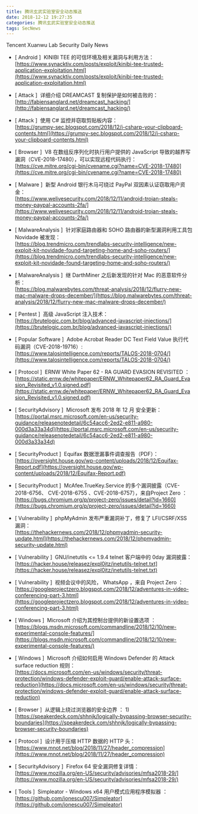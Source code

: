 ```yaml
---
title: 腾讯玄武实验室安全动态推送
date: 2018-12-12 19:27:35
categories: 腾讯玄武实验室安全动态推送
tags: SecNews
---
```


Tencent Xuanwu Lab Security Daily News  
* [ Android ]  KINIBI TEE 的可信环境及相关漏洞与利用方法：   
[https://www.synacktiv.com/posts/exploit/kinibi-tee-trusted-application-exploitation.html](https://www.synacktiv.com/posts/exploit/kinibi-tee-trusted-application-exploitation.html)  

* [ Attack ]  详细介绍 DREAMCAST 复制保护是如何被击败的：   
[http://fabiensanglard.net/dreamcast_hacking/](http://fabiensanglard.net/dreamcast_hacking/)  

* [ Attack ]  使用 C# 监控并窃取剪贴板内容：   
[https://grumpy-sec.blogspot.com/2018/12/i-csharp-your-clipboard-contents.html](https://grumpy-sec.blogspot.com/2018/12/i-csharp-your-clipboard-contents.html)  

* [ Browser ]  V8 在数组反序列化时执行用户提供的 JavaScript 导致的越界写漏洞（CVE-2018-17480），可以实现远程代码执行：   
[https://cve.mitre.org/cgi-bin/cvename.cgi?name=CVE-2018-17480](https://cve.mitre.org/cgi-bin/cvename.cgi?name=CVE-2018-17480)  

* [ Malware ]  新型 Android 银行木马可绕过 PayPal 双因素认证窃取用户资金：   
[https://www.welivesecurity.com/2018/12/11/android-trojan-steals-money-paypal-accounts-2fa/](https://www.welivesecurity.com/2018/12/11/android-trojan-steals-money-paypal-accounts-2fa/)  

* [ MalwareAnalysis ]  针对家庭路由器和 SOHO 路由器的新型漏洞利用工具包 Novidade 被发现：   
[https://blog.trendmicro.com/trendlabs-security-intelligence/new-exploit-kit-novidade-found-targeting-home-and-soho-routers/](https://blog.trendmicro.com/trendlabs-security-intelligence/new-exploit-kit-novidade-found-targeting-home-and-soho-routers/)  

* [ MalwareAnalysis ]  继 DarthMiner 之后新发现的针对 Mac 的恶意软件分析：   
[https://blog.malwarebytes.com/threat-analysis/2018/12/flurry-new-mac-malware-drops-december/](https://blog.malwarebytes.com/threat-analysis/2018/12/flurry-new-mac-malware-drops-december/)  

* [ Pentest ]  高级 JavaScript 注入技术：   
[https://brutelogic.com.br/blog/advanced-javascript-injections/](https://brutelogic.com.br/blog/advanced-javascript-injections/)  

* [ Popular Software ]  Adobe Acrobat Reader DC Text Field Value 执行代码漏洞（CVE-2018-19716）:   
[https://www.talosintelligence.com/reports/TALOS-2018-0704/](https://www.talosintelligence.com/reports/TALOS-2018-0704/)  

* [ Protocol ]  ERNW White Paper 62 - RA GUARD EVASION REVISITED ：   
[https://static.ernw.de/whitepaper/ERNW_Whitepaper62_RA_Guard_Evasion_Revisited_v1.0.signed.pdf](https://static.ernw.de/whitepaper/ERNW_Whitepaper62_RA_Guard_Evasion_Revisited_v1.0.signed.pdf)  

* [ SecurityAdvisory ]  Microsoft 发布 2018 年 12 月 安全更新：   
[https://portal.msrc.microsoft.com/en-us/security-guidance/releasenotedetail/6c54acc6-2ed2-e811-a980-000d3a33a34d](https://portal.msrc.microsoft.com/en-us/security-guidance/releasenotedetail/6c54acc6-2ed2-e811-a980-000d3a33a34d)  

* [ SecurityProduct ]  Equifax 数据泄漏事件调查报告（PDF）：   
[https://oversight.house.gov/wp-content/uploads/2018/12/Equifax-Report.pdf](https://oversight.house.gov/wp-content/uploads/2018/12/Equifax-Report.pdf)  

* [ SecurityProduct ]  McAfee.TrueKey.Service 的多个漏洞披露（CVE-2018-6756、 CVE-2018-6755 、CVE-2018-6757），来自Project Zero ：   
[https://bugs.chromium.org/p/project-zero/issues/detail?id=1660](https://bugs.chromium.org/p/project-zero/issues/detail?id=1660)  

* [ Vulnerability ]  phpMyAdmin 发布严重漏洞补丁，修复了 LFI/CSRF/XSS 漏洞：   
[https://thehackernews.com/2018/12/phpmyadmin-security-update.html](https://thehackernews.com/2018/12/phpmyadmin-security-update.html)  

* [ Vulnerability ]  GNU/inetutils &lt;= 1.9.4 telnet 客户端中的 0day 漏洞披露：   
[https://hacker.house/releasez/expl0itz/inetutils-telnet.txt](https://hacker.house/releasez/expl0itz/inetutils-telnet.txt)  

* [ Vulnerability ]  视频会议中的风险， WhatsApp ，来自 Project Zero ：   
[https://googleprojectzero.blogspot.com/2018/12/adventures-in-video-conferencing-part-3.html](https://googleprojectzero.blogspot.com/2018/12/adventures-in-video-conferencing-part-3.html)  

* [ Windows ]  Microsoft 介绍为其控制台提供的新设置选项 ：   
[https://blogs.msdn.microsoft.com/commandline/2018/12/10/new-experimental-console-features/](https://blogs.msdn.microsoft.com/commandline/2018/12/10/new-experimental-console-features/)  

* [ Windows ]  Microsoft 介绍如何启用 Windows Defender 的 Attack surface reduction 规则：   
[https://docs.microsoft.com/en-us/windows/security/threat-protection/windows-defender-exploit-guard/enable-attack-surface-reduction](https://docs.microsoft.com/en-us/windows/security/threat-protection/windows-defender-exploit-guard/enable-attack-surface-reduction)  

* [ Browser ]  从逻辑上绕过浏览器的安全边界 ： 1) 
[https://speakerdeck.com/shhnjk/logically-bypassing-browser-security-boundaries](https://speakerdeck.com/shhnjk/logically-bypassing-browser-security-boundaries)  

* [ Protocol ]  设计用于压缩 HTTP 数据的 HTTP 头： 
[https://www.mnot.net/blog/2018/11/27/header_compression](https://www.mnot.net/blog/2018/11/27/header_compression)  

* [ SecurityAdvisory ]  Firefox 64 安全漏洞修复详情： 
[https://www.mozilla.org/en-US/security/advisories/mfsa2018-29/](https://www.mozilla.org/en-US/security/advisories/mfsa2018-29/)  

* [ Tools ]  Simpleator -  Windows x64 用户模式应用程序模拟器 ： 
[https://github.com/ionescu007/Simpleator](https://github.com/ionescu007/Simpleator)  


